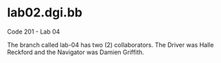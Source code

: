 # lab02.dgi.bb
Code 201 - Lab 04

The branch called lab-04 has two (2) collaborators. The Driver was Halle Reckford and the Navigator was Damien Griffith.
